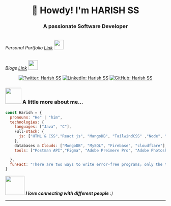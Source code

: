 <h1 align="center">👋 Howdy! I'm HARISH SS</h1>
<h3 align="center">A passionate Software Developer </h3>

<p>
  <em>
    <br>
    Personal Portfolio <a href="https://harishss.tech/">Link</a> <img src="https://media.giphy.com/media/WUlplcMpOCEmTGBtBW/giphy.gif" width="30">
  </em>
</p>

<p>
  <em>
    <br>
    Blogs <a href="https://harishblogs.hashnode.dev/">Link</a> <img src="https://media.giphy.com/media/WUlplcMpOCEmTGBtBW/giphy.gif" width="30">
  </em>
</p>

<p align="center">
  <a href="https://x.com/Harishssdev"><img src="https://img.shields.io/twitter/follow/Harishssdev?style=social" alt="Twitter: Harish SS"></a>
  <a href="https://www.linkedin.com/in/harishssofficical/"><img src="https://img.shields.io/badge/-Harish%20SS-blue?style=flat-square&logo=Linkedin&logoColor=white&link=https://www.linkedin.com/in/harishssofficical/" alt="LinkedIn: Harish SS"></a>
  <a href="https://github.com/harishss20"><img src="https://img.shields.io/github/followers/harishss20?label=follow&style=social" alt="GitHub: Harish SS"></a>
</p>

### <img src="https://media.giphy.com/media/VgCDAzcKvsR6OM0uWg/giphy.gif" width="50"> A little more about me...

```javascript
const Harish = {
  pronouns: "He" | "him",
  technologies: {
    languages: ["Java", "C"],
    Full-stack: {
      js: ["HTML & CSS","React js", "MangoDB", "TailwindCSS" ,"Node", "Express js"]
    },
    databases & Clouds: ["MongoDB", "MySQL", "Firebase", "cloudflare"],
    tools: ["Postman API","Figma", "Adobe Preimere Pro", "Adobe Photoshop"],

  },
  funFact: "There are two ways to write error-free programs; only the third one works"
}
```

<img src="https://media.giphy.com/media/LnQjpWaON8nhr21vNW/giphy.gif" width="60"> <em><b>I love connecting with different people</b>   :)</em>

---
